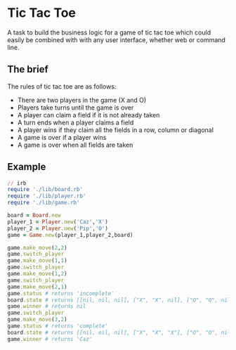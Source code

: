# Tic Tac Toe

A task to build the business logic for a game of tic tac toe which could easily be combined with with any user interface, whether web or command line.

## The brief

The rules of tic tac toe are as follows:

- There are two players in the game (X and O)
- Players take turns until the game is over
- A player can claim a field if it is not already taken
- A turn ends when a player claims a field
- A player wins if they claim all the fields in a row, column or diagonal
- A game is over if a player wins
- A game is over when all fields are taken

## Example

```ruby
// irb
require './lib/board.rb'
require './lib/player.rb'
require './lib/game.rb'

board = Board.new
player_1 = Player.new('Caz','X')
player_2 = Player.new('Pip','O')
game = Game.new(player_1,player_2,board)

game.make_move(2,2)
game.switch_player
game.make_move(1,1)
game.switch_player
game.make_move(1,2)
game.switch_player
game.make_move(2,1)
game.status # returns 'incomplete'
board.state # returns [[nil, nil, nil], ["X", "X", nil], ["O", "O", nil]]
game.winner # returns nil
game.switch_player
game.make_move(3,2)
game.status # returns 'complete'
board.state # returns [[nil, nil, nil], ["X", "X", "X"], ["O", "O", nil]]
game.winner # returns 'Caz'
```
